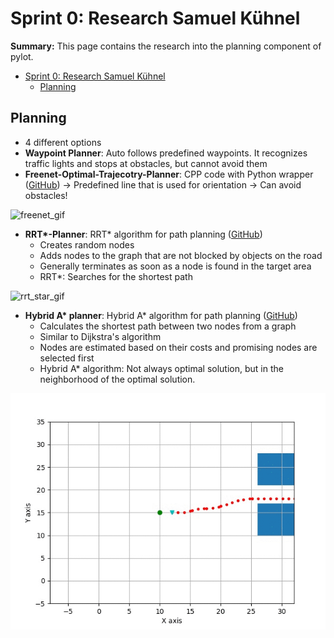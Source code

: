 # Sprint 0: Research Samuel Kühnel

**Summary:** This page contains the research into the planning component of pylot.

- [Sprint 0: Research Samuel Kühnel](#sprint-0-research-samuel-kühnel)
  - [Planning](#planning)

## Planning

- 4 different options
- **Waypoint Planner**: Auto follows predefined waypoints. It recognizes traffic lights and stops at obstacles, but cannot avoid them
- **Freenet-Optimal-Trajecotry-Planner**: CPP code with Python wrapper ([GitHub](https://github.com/erdos-project/frenet_optimal_trajectory_planner))
→ Predefined line that is used for orientation → Can avoid obstacles!

![freenet_gif](https://github.com/erdos-project/frenet_optimal_trajectory_planner/raw/master/img/fot2.gif)

- **RRT\*-Planner**: RRT* algorithm for path planning ([GitHub](https://github.com/erdos-project/rrt_star_planner))
  - Creates random nodes
  - Adds nodes to the graph that are not blocked by objects on the road
  - Generally terminates as soon as a node is found in the target area
  - RRT*: Searches for the shortest path

![rrt_star_gif](https://github.com/erdos-project/rrt_star_planner/raw/master/img/rrtstar.gif)

- **Hybrid A\* planner**: Hybrid A* algorithm for path planning ([GitHub](https://github.com/erdos-project/hybrid_astar_planner))
  - Calculates the shortest path between two nodes from a graph
  - Similar to Dijkstra's algorithm
  - Nodes are estimated based on their costs and promising nodes are selected first
  - Hybrid A* algorithm: Not always optimal solution, but in the neighborhood of the optimal solution.

![hybrid_astar_gif](https://github.com/erdos-project/hybrid_astar_planner/raw/master/img/straight_obstacle.gif)
